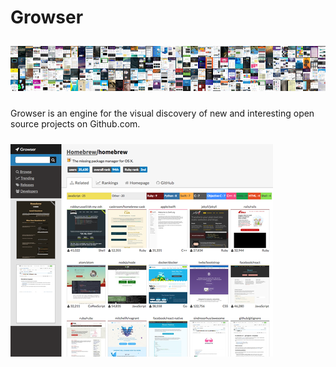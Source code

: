 # Growser

<img src="static/header.png" hspace="0" vspace="10" />

Growser is an engine for the visual discovery of new and interesting open source projects on Github.com.

<img src="static/screenshot.png" align="center" hspace="0" vspace="10" />
